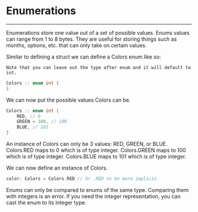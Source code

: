 # Enumerations
---

Enumerations store one value out of a set of possible values. Enums values can range from 1 to 8 bytes.
They are useful for storing things such as months, options, etc. that can only take on certain values.

Similar to defining a struct we can define a Colors enum like so:
```shell
Note that you can leave out the type after enum and it will default to int.
```
```cpp
Colors :: enum int {
}
```

We can now put the possible values Colors can be.
```cpp
Colors :: enum int {
    RED, // 0
    GREEN = 100, // 100
    BLUE, // 101
}
```

An instance of Colors can only be 3 values: RED, GREEN, or BLUE.
Colors.RED maps to 0 which is of type integer.
Colors.GREEN maps to 100 which is of type integer.
Colors.BLUE maps to 101 which is of type integer.

We can now define an instance of Colors.
```cpp
color: Colors = Colors.RED // Or .RED to be more implicit.
```

Enums can only be compared to enums of the same type. Comparing them with integers is an error.
If you need the integer representation, you can cast the enum to its integer type.